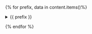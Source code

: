 {%  for prefix, data in content.items()%}

<details>

  <summary>{{ prefix }}</summary>

  {% for filepath, cube_strs, warnings, exceptions in data %}
  # {{ filepath }}

  {% for cube_str in cube_strs %}
  ```
      {{ cube_str | indent(first=False) }}
  ```
  {% endfor %}

  {% for warning_str in warnings %}
  ```
  {{ warning_str }}
  ```
  {% endfor %}

  {% for exception_str in exceptions %}
  ```
  {{ exception_str }}
  ```
  {% endfor %}
{% endfor %}
</details>

{% endfor %}